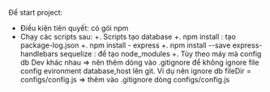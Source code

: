 Để start project:
- Điều kiện tiên quyết: có gói npm
- Chạy các scripts sau:
+. Scripts tạo database
+. npm install : tạo package-log.json
+. npm install - express
+. npm install --save express-handlebars sequelize : để tạo node_modules 
+. Tùy theo máy mà config db Dev khác nhau => nên thêm dòng vào .gitignore để không ignore file config evironment database,host lên git. Ví dụ nên ignore db fileDir = configs/config.js => thêm vào .gitignore dòng configs/config.js
